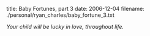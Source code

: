 title: Baby Fortunes, part 3
date: 2006-12-04
filename: ./personal/ryan_charles/baby_fortune_3.txt


<i>Your child will be lucky in love, throughout life.</i>
